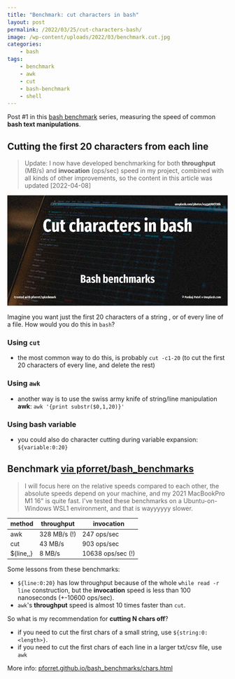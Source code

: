 ```yaml
---
title: "Benchmark: cut characters in bash"
layout: post
permalink: /2022/03/25/cut-characters-bash/
image: /wp-content/uploads/2022/03/benchmark.cut.jpg
categories:
    - bash
tags:
    - benchmark
    - awk
    - cut
    - bash-benchmark
    - shell
---
```

Post #1 in this [bash benchmark](/tag/bash-benchmark/) series, 
measuring the speed of common **bash text manipulations**.

## Cutting the first 20 characters from each line

> Update: I now have developed benchmarking for both **throughput** (MB/s) and **invocation** (ops/sec) speed in my project, combined with all kinds of other improvements, so the content in this article was updated [2022-04-08]

![Bash benchmarks](/wp-content/uploads/2022/03/benchmark.cut.jpg)

Imagine you want just the first 20 characters of a string , or of every line of a file. How would you do this in `bash`?

### Using `cut`
* the most common way to do this, is probably `cut -c1-20`
  (to cut the first 20 characters of every line, and delete the rest)

### Using `awk`
* another way is to use the swiss army knife of string/line manipulation **awk**: `awk '{print substr($0,1,20)}'`

### Using bash variable
* you could also do character cutting during variable expansion: `${variable:0:20}`

## Benchmark [via pforret/bash_benchmarks](https://github.com/pforret/bash_benchmarks) 

> I will focus here on the relative speeds compared to each other, the absolute speeds depend on your machine, and my 2021 MacBookPro M1 16" is quite fast. I've tested these benchmarks on a Ubuntu-on-Windows WSL1 environment, and that is wayyyyyy slower.

| method           | throughput   | invocation        |
|------------------|--------------|-------------------|
| awk              | 328 MB/s (!) | 247 ops/sec       |
| cut              | 43 MB/s      | 903 ops/sec       |
| ${line,,}        | 8 MB/s       | 10638 ops/sec (!) |

Some lessons from these benchmarks:
* `${line:0:20}` has low throughput because of the whole `while read -r line` construction, but the **invocation** speed is less than 100 nanoseconds (+-10600 ops/sec).
* `awk`'s **throughput** speed is almost 10 times faster than `cut`.

So what is my recommendation for **cutting N chars off**?
* if you need to cut the first chars of a small string, use `${string:0:<length>}`.
* if you need to cut the first chars of each line in a larger txt/csv file, use `awk`

More info: [pforret.github.io/bash_benchmarks/chars.html](https://pforret.github.io/bash_benchmarks/chars.html)